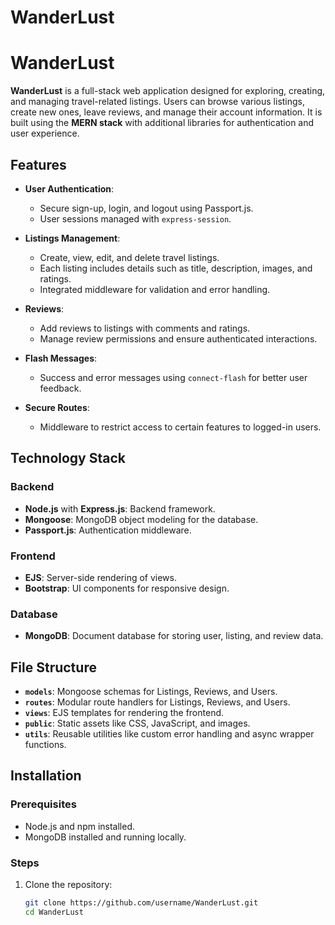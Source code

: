 # WanderLust
# WanderLust

**WanderLust** is a full-stack web application designed for exploring, creating, and managing travel-related listings. Users can browse various listings, create new ones, leave reviews, and manage their account information. It is built using the **MERN stack** with additional libraries for authentication and user experience.

## Features

- **User Authentication**: 
  - Secure sign-up, login, and logout using Passport.js.
  - User sessions managed with `express-session`.

- **Listings Management**:
  - Create, view, edit, and delete travel listings.
  - Each listing includes details such as title, description, images, and ratings.
  - Integrated middleware for validation and error handling.

- **Reviews**:
  - Add reviews to listings with comments and ratings.
  - Manage review permissions and ensure authenticated interactions.

- **Flash Messages**:
  - Success and error messages using `connect-flash` for better user feedback.

- **Secure Routes**:
  - Middleware to restrict access to certain features to logged-in users.

## Technology Stack

### Backend
- **Node.js** with **Express.js**: Backend framework.
- **Mongoose**: MongoDB object modeling for the database.
- **Passport.js**: Authentication middleware.

### Frontend
- **EJS**: Server-side rendering of views.
- **Bootstrap**: UI components for responsive design.

### Database
- **MongoDB**: Document database for storing user, listing, and review data.

## File Structure

- **`models`**: Mongoose schemas for Listings, Reviews, and Users.
- **`routes`**: Modular route handlers for Listings, Reviews, and Users.
- **`views`**: EJS templates for rendering the frontend.
- **`public`**: Static assets like CSS, JavaScript, and images.
- **`utils`**: Reusable utilities like custom error handling and async wrapper functions.

## Installation

### Prerequisites
- Node.js and npm installed.
- MongoDB installed and running locally.

### Steps
1. Clone the repository:
   ```bash
   git clone https://github.com/username/WanderLust.git
   cd WanderLust
